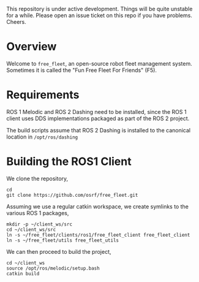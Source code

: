 This repository is under active development. Things will be quite unstable
for a while. Please open an issue ticket on this repo if you have problems.
Cheers.

# Overview
Welcome to `free_fleet`, an open-source robot fleet management system.
Sometimes it is called the "Fun Free Fleet For Friends" (F5).

# Requirements

ROS 1 Melodic and ROS 2 Dashing need to be installed, since the ROS 1 client
uses DDS implementations packaged as part of the ROS 2 project.

The build scripts assume that ROS 2 Dashing is installed to the canonical
location in `/opt/ros/dashing`

# Building the ROS1 Client

We clone the repository,

```
cd
git clone https://github.com/osrf/free_fleet.git
```

Assuming we use a regular catkin workspace, we create symlinks to the various ROS 1 packages,

```
mkdir -p ~/client_ws/src
cd ~/client_ws/src
ln -s ~/free_fleet/clients/ros1/free_fleet_client free_fleet_client
ln -s ~/free_fleet/utils free_fleet_utils
```

We can then proceed to build the project, 

```
cd ~/client_ws
source /opt/ros/melodic/setup.bash
catkin build
```
